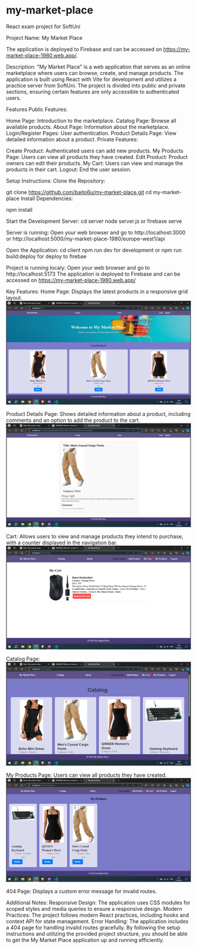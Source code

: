 # my-market-place
React exam project for SoftUni

Project Name: My Market Place

The application is deployed to Firebase and can be accessed on https://my-market-place-1980.web.app/.

Description:
"My Market Place" is a web application that serves as an online marketplace where users can browse, create, and manage products. The application is built using React with Vite for development and utilizes a practice server from SoftUni. The project is divided into public and private sections, ensuring certain features are only accessible to authenticated users.

Features
Public Features:

Home Page: Introduction to the marketplace.
Catalog Page: Browse all available products.
About Page: Information about the marketplace.
Login/Register Pages: User authentication.
Product Details Page: View detailed information about a product.
Private Features:

Create Product: Authenticated users can add new products.
My Products Page: Users can view all products they have created.
Edit Product: Product owners can edit their products.
My Cart: Users can view and manage the products in their cart.
Logout: End the user session.

Setup Instructions:
Clone the Repository:

git clone <https://github.com/baito6u/my-market-place.git>
cd my-market-place
Install Dependencies:

npm install

Start the Development Server:
cd server
node server.js or firebase serve

Server is running: Open your web browser and go to http://localhost:3000 or http://localhost:5000/my-market-place-1980/europe-west1/api

Open the Application:
cd client
npm run dev for development or npm run build:deploy for deploy to firebae

Project is running localy: Open your web browser and go to http://localhost:5173
The application is deployed to Firebase and can be accessed on https://my-market-place-1980.web.app/

Key Features:
Home Page: Displays the latest products in a responsive grid layout.
![alt text](image-1.png)

Product Details Page: Shows detailed information about a product, including comments and an option to add the product to the cart.
![alt text](image-2.png)

Cart: Allows users to view and manage products they intend to purchase, with a counter displayed in the navigation bar.
![alt text](image-3.png)

Catalog Page: 
![alt text](image-4.png)

My Products Page: Users can view all products they have created.
![alt text](image-5.png)

404 Page: Displays a custom error message for invalid routes.

Additional Notes:
Responsive Design: The application uses CSS modules for scoped styles and media queries to ensure a responsive design.
Modern Practices: The project follows modern React practices, including hooks and context API for state management.
Error Handling: The application includes a 404 page for handling invalid routes gracefully.
By following the setup instructions and utilizing the provided project structure, you should be able to get the My Market Place application up and running efficiently.